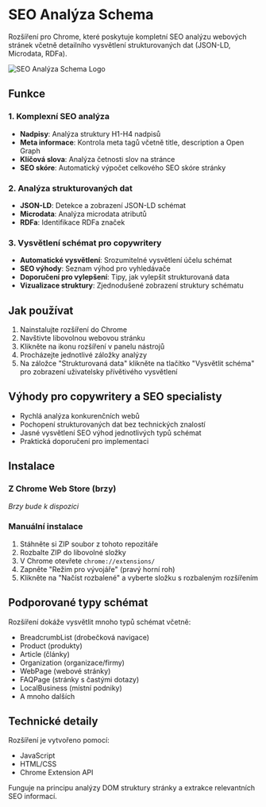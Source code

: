# SEO Analýza Schema

Rozšíření pro Chrome, které poskytuje kompletní SEO analýzu webových stránek včetně detailního vysvětlení strukturovaných dat (JSON-LD, Microdata, RDFa).

![SEO Analýza Schema Logo](icons/icon128.png)

## Funkce

### 1. Komplexní SEO analýza
- **Nadpisy**: Analýza struktury H1-H4 nadpisů
- **Meta informace**: Kontrola meta tagů včetně title, description a Open Graph
- **Klíčová slova**: Analýza četnosti slov na stránce
- **SEO skóre**: Automatický výpočet celkového SEO skóre stránky

### 2. Analýza strukturovaných dat
- **JSON-LD**: Detekce a zobrazení JSON-LD schémat
- **Microdata**: Analýza microdata atributů
- **RDFa**: Identifikace RDFa značek

### 3. Vysvětlení schémat pro copywritery
- **Automatické vysvětlení**: Srozumitelné vysvětlení účelu schémat
- **SEO výhody**: Seznam výhod pro vyhledávače
- **Doporučení pro vylepšení**: Tipy, jak vylepšit strukturovaná data
- **Vizualizace struktury**: Zjednodušené zobrazení struktury schématu

## Jak používat

1. Nainstalujte rozšíření do Chrome
2. Navštivte libovolnou webovou stránku
3. Klikněte na ikonu rozšíření v panelu nástrojů
4. Procházejte jednotlivé záložky analýzy
5. Na záložce "Strukturovaná data" klikněte na tlačítko "Vysvětlit schéma" pro zobrazení uživatelsky přívětivého vysvětlení

## Výhody pro copywritery a SEO specialisty

- Rychlá analýza konkurenčních webů
- Pochopení strukturovaných dat bez technických znalostí
- Jasné vysvětlení SEO výhod jednotlivých typů schémat
- Praktická doporučení pro implementaci

## Instalace

### Z Chrome Web Store (brzy)
*Brzy bude k dispozici*

### Manuální instalace
1. Stáhněte si ZIP soubor z tohoto repozitáře
2. Rozbalte ZIP do libovolné složky
3. V Chrome otevřete `chrome://extensions/`
4. Zapněte "Režim pro vývojáře" (pravý horní roh)
5. Klikněte na "Načíst rozbalené" a vyberte složku s rozbaleným rozšířením

## Podporované typy schémat

Rozšíření dokáže vysvětlit mnoho typů schémat včetně:

- BreadcrumbList (drobečková navigace)
- Product (produkty)
- Article (články)
- Organization (organizace/firmy)
- WebPage (webové stránky)
- FAQPage (stránky s častými dotazy)
- LocalBusiness (místní podniky)
- A mnoho dalších

## Technické detaily

Rozšíření je vytvořeno pomocí:
- JavaScript
- HTML/CSS
- Chrome Extension API

Funguje na principu analýzy DOM struktury stránky a extrakce relevantních SEO informací.